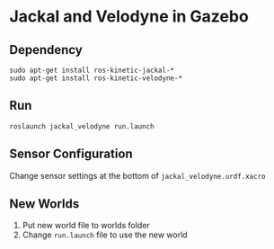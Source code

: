 # Jackal and Velodyne in Gazebo


## Dependency

```
sudo apt-get install ros-kinetic-jackal-*
sudo apt-get install ros-kinetic-velodyne-*
```

## Run


```
roslaunch jackal_velodyne run.launch
```

## Sensor Configuration

Change sensor settings at the bottom of `jackal_velodyne.urdf.xacro`

## New Worlds

1. Put new world file to worlds folder
2. Change `run.launch` file to use the new world